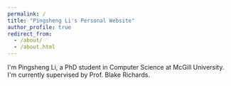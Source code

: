 ```yaml
---
permalink: /
title: "Pingsheng Li's Personal Website"
author_profile: true
redirect_from: 
  - /about/
  - /about.html
---
```

I'm Pingsheng Li, a PhD student in Computer Science at McGill University. I'm currently supervised by Prof. Blake Richards.
